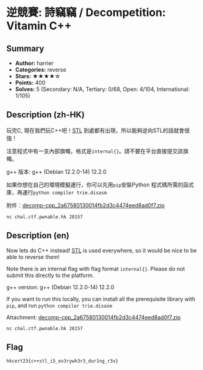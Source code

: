 逆競賽: 詩竊竊 / Decompetition: Vitamin C++
===

## Summary
* **Author:** harrier
* **Categories:** reverse
* **Stars:** ★★★★☆
* **Points:** 400
* **Solves:** 5 (Secondary: N/A, Tertiary: 0/68, Open: 4/104, International: 1/105)

## Description (zh-HK)

玩完C, 現在我們玩C++吧！[STL](https://zh.cppreference.com/w/cpp) 到處都有出現，所以能夠逆向STL的話就會很強！

注意程式中有一支內部旗幟，格式是`internal{}`。請不要在平台直接提交該旗幟。

g++ 版本: g++ (Debian 12.2.0-14) 12.2.0

如果你想在自己的環境模擬運行，你可以先用`pip`安裝Python 程式碼所需的函式庫，再運行`python compiler trie.disasm`

附件：[decomp-cpp_2a67580130014fb2d3c4474eed8ad0f7.zip](https://github.com/blackb6a/hkcert-ctf-2022-challenges/releases/download/v1.0.0/decomp-cpp_2a67580130014fb2d3c4474eed8ad0f7.zip)

```
nc chal.ctf.pwnable.hk 28157
```

## Description (en)

Now lets do C++ instead! [STL](https://en.cppreference.com/w/cpp) is used everywhere, so it would be nice to be able to reverse them!

Note there is an internal flag with flag format `internal{}`. Please do not submit this directly to the platform.

g++ version: g++ (Debian 12.2.0-14) 12.2.0

If you want to run this locally, you can install all the prerequisite library with `pip`, and run `python compiler trie.disasm`

Attachment: [decomp-cpp_2a67580130014fb2d3c4474eed8ad0f7.zip](https://github.com/blackb6a/hkcert-ctf-2022-challenges/releases/download/v1.0.0/decomp-cpp_2a67580130014fb2d3c4474eed8ad0f7.zip)

```
nc chal.ctf.pwnable.hk 28157
```

## Flag

```
hkcert23{c++stl_i5_ev3rywh3r3_dur1ng_r3v}
```

